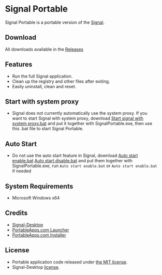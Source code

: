 # Signal Portable
Signal Portable is a portable version of the [Signal](https://signal.org).

## Download
All downloads available in the [Releases](https://github.com/gek64/SignalPortable/releases)

## Features
* Run the full Signal application.
* Clean up the registry and other files after exiting.
* Easily uninstall, clean and reset.

## Start with system proxy
* Signal does not currently automatically use the system proxy. If you want to start Signal with system proxy, download [Start signal with system proxy.bat](https://github.com/gek64/SignalPortable/raw/refs/heads/main/Start%20signal%20with%20system%20proxy.bat) and put it together with SignalPortable.exe, then use this .bat file to start Signal Portable.

## Auto Start
* Do not use the auto start feature in Signal, download [Auto start enable.bat](https://github.com/gek64/SignalPortable/raw/refs/heads/main/Auto%20start%20enable.bat) [Auto start disable.bat](https://github.com/gek64/SignalPortable/raw/refs/heads/main/Auto%20start%20disable.bat) and put them together with SignalPortable.exe, run `Auto start enable.bat` or `Auto start enable.bat` if needed

## System Requirements
* Microsoft Windows x64

## Credits
* [Signal-Desktop](https://github.com/signalapp/Signal-Desktop)
* [PortableApps.com Launcher](https://portableapps.com/apps/development/portableapps.com_launcher)
* [PortableApps.com Installer](https://portableapps.com/apps/development/portableapps.com_installer)

## License
* Portable application code released under [the MIT license](https://github.com/gek64/SignalPortable/raw/main/LICENSE).
* Signal-Desktop [license](https://github.com/signalapp/Signal-Desktop/raw/main/LICENSE).
